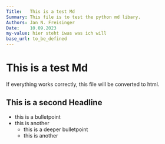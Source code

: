 ```yaml
---
Title:   This is a test Md
Summary: This file is to test the python md libary.
Authors: Jan N. Freisinger
Date:    10.09.2023
my-value: hier steht iwas was ich will
base_url: to_be_defined
---
```


# This is a test Md

If everything works correctly, this file will be converted to html.

## This is a second Headline

- this is a bulletpoint
- this is another
    - this is a deeper bulletpoint
    - this is another
